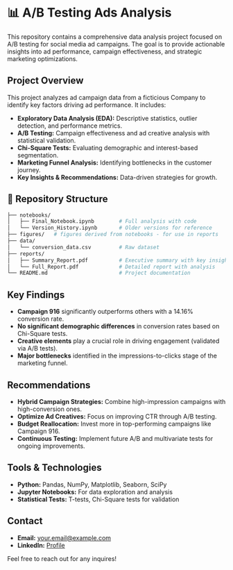 # 📊 A/B Testing Ads Analysis

This repository contains a comprehensive data analysis project focused on A/B testing for social media ad campaigns. The goal is to provide actionable insights into ad performance, campaign effectiveness, and strategic marketing optimizations.

## Project Overview

This project analyzes ad campaign data from a ficticious Company to identify key factors driving ad performance. It includes:
- **Exploratory Data Analysis (EDA):** Descriptive statistics, outlier detection, and performance metrics.
- **A/B Testing:** Campaign effectiveness and ad creative analysis with statistical validation.
- **Chi-Square Tests:** Evaluating demographic and interest-based segmentation.
- **Marketing Funnel Analysis:** Identifying bottlenecks in the customer journey.
- **Key Insights & Recommendations:** Data-driven strategies for growth.

## 📂 Repository Structure

```bash
├── notebooks/
│   ├── Final_Notebook.ipynb        # Full analysis with code
│   └── Version_History.ipynb       # Older versions for reference
├── figures/   # figures derived from notebooks - for use in reports
├── data/
│   └── conversion_data.csv         # Raw dataset
├── reports/
│   ├── Summary_Report.pdf          # Executive summary with key insights
│   └── Full_Report.pdf             # Detailed report with analysis
└── README.md                       # Project documentation
```

## Key Findings

- **Campaign 916** significantly outperforms others with a 14.16% conversion rate.
- **No significant demographic differences** in conversion rates based on Chi-Square tests.
- **Creative elements** play a crucial role in driving engagement (validated via A/B tests).
- **Major bottlenecks** identified in the impressions-to-clicks stage of the marketing funnel.

## Recommendations

- **Hybrid Campaign Strategies:** Combine high-impression campaigns with high-conversion ones.
- **Optimize Ad Creatives:** Focus on improving CTR through A/B testing.
- **Budget Reallocation:** Invest more in top-performing campaigns like Campaign 916.
- **Continuous Testing:** Implement future A/B and multivariate tests for ongoing improvements.

## Tools & Technologies

- **Python:** Pandas, NumPy, Matplotlib, Seaborn, SciPy
- **Jupyter Notebooks:** For data exploration and analysis
- **Statistical Tests:** T-tests, Chi-Square tests for validation

## Contact

- **Email:** [your.email@example.com](mailto:colbyrreichenbach@gmail.com)  
- **LinkedIn:** [Profile](https://www.linkedin.com/in/colby-reichenbach)  

Feel free to reach out for any inquires!
